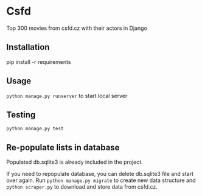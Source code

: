 # Csfd
Top 300 movies from csfd.cz with their actors in Django


## Installation

pip install -r requirements

## Usage

`python manage.py runserver` to start local server

## Testing

`python manage.py test`

## Re-populate lists in database

Populated db.sqlite3 is already included in the project.

If you need to repopulate database, you can delete db.sqlite3 file and start over again. Run
`python manage.py migrate` to create new data structure and `python scraper.py` to download and store data from csfd.cz.
